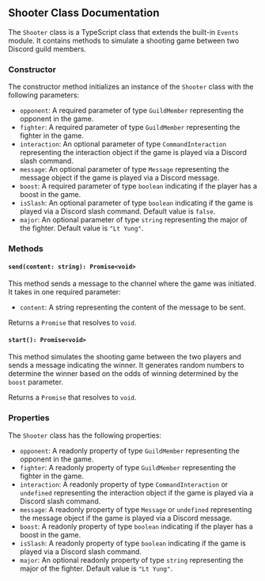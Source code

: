 ## Shooter Class Documentation

The `Shooter` class is a TypeScript class that extends the built-in `Events` module. It contains methods to simulate a shooting game between two Discord guild members.

### Constructor

The constructor method initializes an instance of the `Shooter` class with the following parameters:

- `opponent`: A required parameter of type `GuildMember` representing the opponent in the game.
- `fighter`: A required parameter of type `GuildMember` representing the fighter in the game.
- `interaction`: An optional parameter of type `CommandInteraction` representing the interaction object if the game is played via a Discord slash command.
- `message`: An optional parameter of type `Message` representing the message object if the game is played via a Discord message.
- `boost`: A required parameter of type `boolean` indicating if the player has a boost in the game.
- `isSlash`: An optional parameter of type `boolean` indicating if the game is played via a Discord slash command. Default value is `false`.
- `major`: An optional parameter of type `string` representing the major of the fighter. Default value is `"Lt Yung"`.

### Methods

#### `send(content: string): Promise<void>`

This method sends a message to the channel where the game was initiated. It takes in one required parameter:

- `content`: A string representing the content of the message to be sent.

Returns a `Promise` that resolves to `void`.

#### `start(): Promise<void>`

This method simulates the shooting game between the two players and sends a message indicating the winner. It generates random numbers to determine the winner based on the odds of winning determined by the `boost` parameter.

Returns a `Promise` that resolves to `void`.

### Properties

The `Shooter` class has the following properties:

- `opponent`: A readonly property of type `GuildMember` representing the opponent in the game.
- `fighter`: A readonly property of type `GuildMember` representing the fighter in the game.
- `interaction`: A readonly property of type `CommandInteraction` or `undefined` representing the interaction object if the game is played via a Discord slash command.
- `message`: A readonly property of type `Message` or `undefined` representing the message object if the game is played via a Discord message.
- `boost`: A readonly property of type `boolean` indicating if the player has a boost in the game.
- `isSlash`: A readonly property of type `boolean` indicating if the game is played via a Discord slash command.
- `major`: An optional readonly property of type `string` representing the major of the fighter. Default value is `"Lt Yung"`.
